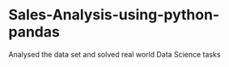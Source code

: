 # Sales-Analysis-using-python-pandas
Analysed the data set and solved real world Data Science tasks
